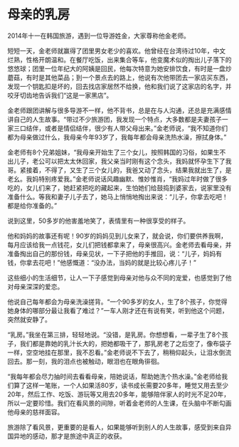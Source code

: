 # 母亲的乳房

2014年十一在韩国旅游，遇到一位导游姓金，大家尊称他金老师。 

短短一天，金老师就赢得了团里男女老少的喜欢。他曾经在台湾待过10年，中文烂熟，性格开朗温和。在餐厅吃饭，出来集合等车，他变魔术似的掏出儿子落下的悠悠球；团里一位年纪大的阿姨是回民，他每次特意为她安排饮食，有时是一盘炒蘑菇，有时是其他菜品；到一个景点去的路上，他说有次他带团去一家店买东西，发现一个钥匙扣是坏的，回去找店家居然不给换，他和我们说了这家店的名字，并咬牙切齿地告诉我们“这是一家黑店”。 

金老师跟团讲解与很多导游不一样，他不背书，总是在与人沟通，还总是充满感情讲自己的人生故事。“带过不少旅游团，我发现一个特点，大多数都是夫妻孩子一家三口结伴，或者是情侣结伴，很少有人带父母出来。”金老师说，“我不知道你们都为母亲做过什么，我母亲今年93岁了，我每年都会母亲洗热水澡，擦拭身体。” 

金老师有8个兄弟姐妹，“我母亲开始生了三个女儿，按照韩国的习俗，如果生不出儿子，老公可以把太太休回家，我父亲当时刚有这个念头，我妈就怀孕生下了我哥。紧接着，不得了，又生了三个女儿的，我爸又动了念头，结果我就出生了，是老幺。我妈特别疼爱我。”金老师说话风趣幽默、惟妙惟肖，“我妈过年时做了很多吃的，女儿们来了，她赶紧把吃的藏起来，生怕她们给鼓捣到婆家去，说家里没有准备什么。等我和妻子儿子去了，她马上悄悄地掏出来说：“儿子，你拿去吃吧！都是给你准备的。” 

说到这里，50多岁的他害羞地笑了，表情里有一种很享受的样子。 

他和妈妈的故事还有呢！90岁的妈妈见到儿女来了，就会说，你们要供养我啊，每月应该给我一点钱花，女儿们把钱都拿来了，母亲很高兴。金老师去看母亲，并准备掏出自己的那份钱，母亲见状，一下子把他的手推回，说：“儿子，妈妈有钱，你拿去花吧！”他感慨道：“没办法，当妈的就是比较心疼儿子！” 

这些细小的生活细节，让人一下子感觉到母亲对他与众不同的宠爱，也感觉到了他对母亲深深的爱恋。 

他说自己每年都会为母亲洗澡搓背。“一个90多岁的女人，生了8个孩子，你觉得她身体的哪部分最让我看了难过？”一车人刚才还在有说有笑，听到他这个问题，突然就安静了。 

“乳房。”我坐在第三排，轻轻地说。“没错，是乳房。你想想看，一辈子生了8个孩子，我们都是靠她的乳汁长大的，把她都吸干了，那乳房老了之后空了，像布袋子一样，空空地挂在那里，我不忍看。”金老师说不下去了，稍稍仰起头，让泪水倒流回去。那一刻，我的泪点也被触动，眼泪也在眼角徘徊。 

“我每年都会尽力抽时间去看看母亲，陪她说话，帮助她洗个热水澡。”金老师给我们算了这样一笔账，一个人如果活80岁，读书成长需要20多年，睡觉又用去至少20年，然后工作、吃饭、游玩等又用去20多年，能够陪伴家人的时光不足20年，所以一定要珍惜。我们在看风景的间隙，听着金老师的人生课，在头脑中不断勾画他母亲的慈祥面容。 

旅游除了看风景，更重要的是看人，如果能够听到别人的人生故事，感受到来自异国异地的感动，那才是旅途中真正的收获。